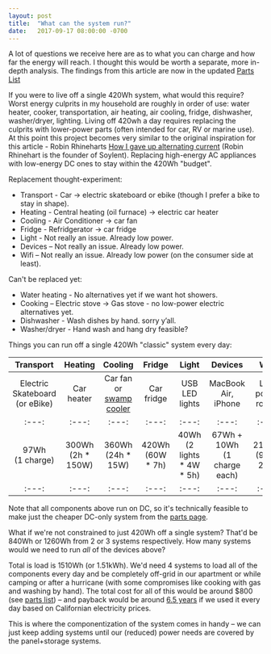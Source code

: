 ```yaml
---
layout: post
title:  "What can the system run?"
date:   2017-09-17 08:00:00 -0700
---
```



A lot of questions we receive here are as to what you can charge and how far the energy will reach. I thought this would be worth a separate, more in-depth analysis. The findings from this article are now in the updated <a href="/parts.html" target="_blank">Parts List</a>

If you were to live off a single 420Wh system, what would this require?
Worst energy culprits in my household are roughly in order of use: water heater, cooker, transportation, air heating, air cooling, fridge, dishwasher, washer/dryer, lighting. Living off 420wh a day requires replacing the culprits with lower-power parts (often intended for car, RV or marine use). At this point this project becomes very similar to the original inspiration for this article - Robin Rhineharts <a href="https://arstechnica.com/gadgets/2015/08/op-ed-how-i-gave-up-alternating-current/" target="_blank">How I gave up alternating current</a> (Robin Rhinehart is the founder of Soylent). Replacing high-energy AC appliances with low-energy DC ones to stay within the 420Wh "budget".


Replacement thought-experiment:
* Transport - Car -> electric skateboard or ebike (though I prefer a bike to stay in shape).
* Heating - Central heating (oil furnace) -> electric car heater
* Cooling - Air Conditioner -> car fan
* Fridge - Refridgerator -> car fridge
* Light - Not really an issue. Already low power.
* Devices – Not really an issue. Already low power.
* Wifi – Not really an issue. Already low power (on the consumer side at least).

Can't be replaced yet:
* Water heating - No alternatives yet if we want hot showers.
* Cooking – Electric stove -> Gas stove - no low-power electric alternatives yet.
* Dishwasher - Wash dishes by hand. sorry y’all. 
* Washer/dryer - Hand wash and hang dry feasible? 

Things you can run off a single 420Wh "classic" system every day:

Transport | Heating | Cooling | Fridge | Light | Devices | Wifi
:---:|:---:|:---:|:---:|:---:|:---:|:---:
Electric Skateboard (or eBike) | Car heater | Car fan or <a href="https://www.youtube.com/watch?v=aHbQYajfGqM" target="_blank">swamp cooler</a> | Car fridge | USB LED lights | MacBook Air, iPhone | Low power router
:---:|:---:|:---:|:---:|:---:|:---:|:---:
97Wh<br>(1 charge) | 300Wh<br>(2h * 150W) | 360Wh<br>(24h * 15W) |  420Wh<br>(60W * 7h) | 40Wh<br>(2 lights * 4W * 5h)	| 67Wh + 10Wh<br>(1 charge each) | 216Wh<br>(9W * 24h)
:---:|:---:|:---:|:---:|:---:|:---:|:---:

Note that all components above run on DC, so it's technically feasible to make just the cheaper DC-only system from the <a href="/parts.html">parts page</a>.

What if we're not constrained to just 420Wh off a single system? That'd be 840Wh or 1260Wh from 2 or 3 systems respectively. How many systems would we need to run <i>all</i> of the devices above?

Total is load is 1510Wh (or 1.51kWh). We'd need 4 systems to load all of the components every day and be completely off-grid in our apartment or while camping or after a hurricane (with some compromises like cooking with gas and washing by hand). The total cost for all of this would be around $800 (see <a href="/parts.html" target="_blank"> parts list</a>) – and payback would be around <a href="/2017/02/12/Financial-Payback.html" target="_blank"> 6.5 years</a> if we used it every day based on Californian electricity prices. 

This is where the componentization of the system comes in handy – we can just keep adding systems until our (reduced) power needs are covered by the panel+storage systems.
